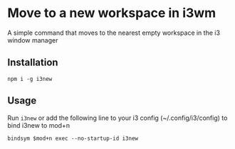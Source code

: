 # Move to a new workspace in i3wm

A simple command that moves to the nearest empty workspace in the i3 window manager

## Installation
```
npm i -g i3new
```
## Usage
Run `i3new` or add the following line to your i3 config (~/.config/i3/config) to bind i3new to mod+n
```
bindsym $mod+n exec --no-startup-id i3new
```
